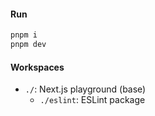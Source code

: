 #### Run

```sh
pnpm i
pnpm dev
```

#### Workspaces

- `./`: Next.js playground (base)
  - `./eslint`: ESLint package
